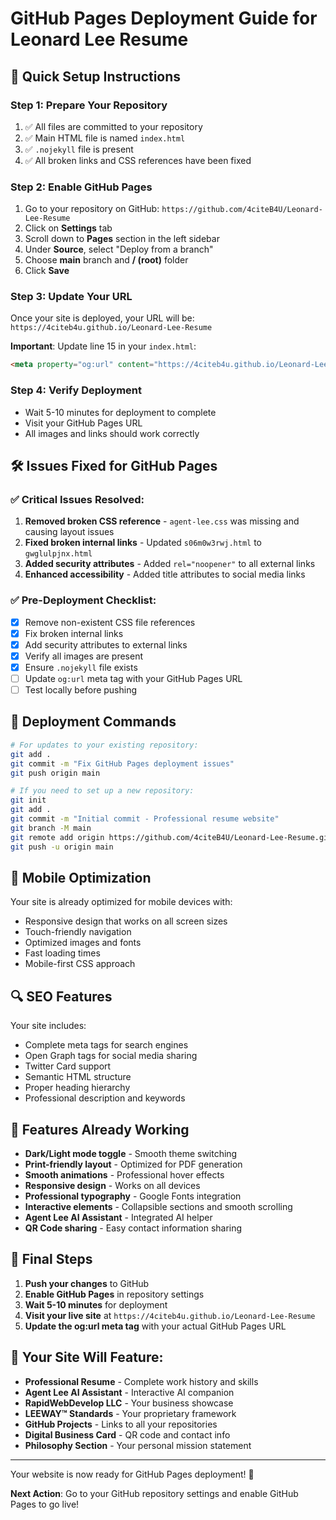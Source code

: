 # GitHub Pages Deployment Guide for Leonard Lee Resume

## 🎯 Quick Setup Instructions

### Step 1: Prepare Your Repository
1. ✅ All files are committed to your repository
2. ✅ Main HTML file is named `index.html` 
3. ✅ `.nojekyll` file is present
4. ✅ All broken links and CSS references have been fixed

### Step 2: Enable GitHub Pages
1. Go to your repository on GitHub: `https://github.com/4citeB4U/Leonard-Lee-Resume`
2. Click on **Settings** tab
3. Scroll down to **Pages** section in the left sidebar
4. Under **Source**, select "Deploy from a branch"
5. Choose **main** branch and **/ (root)** folder
6. Click **Save**

### Step 3: Update Your URL
Once your site is deployed, your URL will be:
`https://4citeb4u.github.io/Leonard-Lee-Resume`

**Important**: Update line 15 in your `index.html`:
```html
<meta property="og:url" content="https://4citeb4u.github.io/Leonard-Lee-Resume">
```

### Step 4: Verify Deployment
- Wait 5-10 minutes for deployment to complete
- Visit your GitHub Pages URL
- All images and links should work correctly

## 🛠️ Issues Fixed for GitHub Pages

### ✅ Critical Issues Resolved:
1. **Removed broken CSS reference** - `agent-lee.css` was missing and causing layout issues
2. **Fixed broken internal links** - Updated `s06m0w3rwj.html` to `gwglulpjnx.html`
3. **Added security attributes** - Added `rel="noopener"` to all external links
4. **Enhanced accessibility** - Added title attributes to social media links

### ✅ Pre-Deployment Checklist:
- [x] Remove non-existent CSS file references
- [x] Fix broken internal links
- [x] Add security attributes to external links
- [x] Verify all images are present
- [x] Ensure `.nojekyll` file exists
- [ ] Update `og:url` meta tag with your GitHub Pages URL
- [ ] Test locally before pushing

## 🚀 Deployment Commands

```bash
# For updates to your existing repository:
git add .
git commit -m "Fix GitHub Pages deployment issues"
git push origin main

# If you need to set up a new repository:
git init
git add .
git commit -m "Initial commit - Professional resume website"
git branch -M main
git remote add origin https://github.com/4citeB4U/Leonard-Lee-Resume.git
git push -u origin main
```

## 📱 Mobile Optimization

Your site is already optimized for mobile devices with:
- Responsive design that works on all screen sizes
- Touch-friendly navigation
- Optimized images and fonts
- Fast loading times
- Mobile-first CSS approach

## 🔍 SEO Features

Your site includes:
- Complete meta tags for search engines
- Open Graph tags for social media sharing
- Twitter Card support
- Semantic HTML structure
- Proper heading hierarchy
- Professional description and keywords

## 🎨 Features Already Working

- **Dark/Light mode toggle** - Smooth theme switching
- **Print-friendly layout** - Optimized for PDF generation
- **Smooth animations** - Professional hover effects
- **Responsive design** - Works on all devices
- **Professional typography** - Google Fonts integration
- **Interactive elements** - Collapsible sections and smooth scrolling
- **Agent Lee AI Assistant** - Integrated AI helper
- **QR Code sharing** - Easy contact information sharing

## 🎯 Final Steps

1. **Push your changes** to GitHub
2. **Enable GitHub Pages** in repository settings
3. **Wait 5-10 minutes** for deployment
4. **Visit your live site** at `https://4citeb4u.github.io/Leonard-Lee-Resume`
5. **Update the og:url meta tag** with your actual GitHub Pages URL

## 🌟 Your Site Will Feature:

- **Professional Resume** - Complete work history and skills
- **Agent Lee AI Assistant** - Interactive AI companion
- **RapidWebDevelop LLC** - Your business showcase
- **LEEWAY™ Standards** - Your proprietary framework
- **GitHub Projects** - Links to all your repositories
- **Digital Business Card** - QR code and contact info
- **Philosophy Section** - Your personal mission statement

---

Your website is now ready for GitHub Pages deployment! 🎉

**Next Action**: Go to your GitHub repository settings and enable GitHub Pages to go live!
